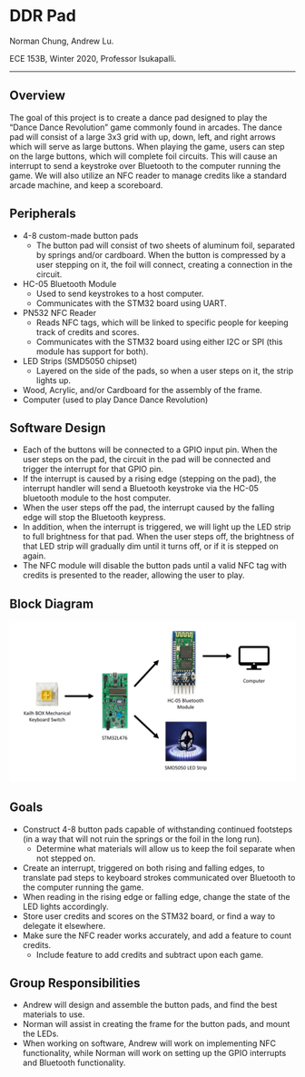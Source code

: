 # DDR Pad

Norman Chung, Andrew Lu.

ECE 153B, Winter 2020, Professor Isukapalli.

---

## Overview

The goal of this project is to create a dance pad designed to play the “Dance Dance Revolution” game commonly found in arcades. The dance pad will consist of a large 3x3 grid with up, down, left, and right arrows which will serve as large buttons. When playing the game, users can step on the large buttons, which will complete foil circuits. This will cause an interrupt to send a keystroke over Bluetooth to the computer running the game. We will also utilize an NFC reader to manage credits like a standard arcade machine, and keep a scoreboard.

## Peripherals

* 4-8 custom-made button pads
    * The button pad will consist of two sheets of aluminum foil, separated by springs and/or cardboard. When the button is compressed by a user stepping on it, the foil will connect, creating a connection in the circuit.
* HC-05 Bluetooth Module
    * Used to send keystrokes to a host computer.
    * Communicates with the STM32 board using UART.
* PN532 NFC Reader
    * Reads NFC tags, which will be linked to specific people for keeping track of credits and scores.
    * Communicates with the STM32 board using either I2C or SPI (this module has support for both).
* LED Strips (SMD5050 chipset)
    * Layered on the side of the pads, so when a user steps on it, the strip lights up.
* Wood, Acrylic, and/or Cardboard for the assembly of the frame.
* Computer (used to play Dance Dance Revolution)

## Software Design

* Each of the buttons will be connected to a GPIO input pin. When the user steps on the pad, the circuit in the pad will be connected and trigger the interrupt for that GPIO pin. 
* If the interrupt is caused by a rising edge (stepping on the pad), the interrupt handler will send a Bluetooth keystroke via the HC-05 bluetooth module to the host computer. 
* When the user steps off the pad, the interrupt caused by the falling edge will stop the Bluetooth keypress.
* In addition, when the interrupt is triggered, we will light up the LED strip to full brightness for that pad. When the user steps off, the brightness of that LED strip will gradually dim until it turns off, or if it is stepped on again.
* The NFC module will disable the button pads until a valid NFC tag with credits is presented to the reader, allowing the user to play.

## Block Diagram

![Block Diagram](block.png)

## Goals

* Construct 4-8 button pads capable of withstanding continued footsteps (in a way that will not ruin the springs or the foil in the long run).
    * Determine what materials will allow us to keep the foil separate when not stepped on.
* Create an interrupt, triggered on both rising and falling edges, to translate pad steps to keyboard strokes communicated over Bluetooth to the computer running the game.
* When reading in the rising edge or falling edge, change the state of the LED lights accordingly.
* Store user credits and scores on the STM32 board, or find a way to delegate it elsewhere.
* Make sure the NFC reader works accurately, and add a feature to count credits.
    * Include feature to add credits and subtract upon each game.

## Group Responsibilities

* Andrew will design and assemble the button pads, and find the best materials to use.
* Norman will assist in creating the frame for the button pads, and mount the LEDs.
* When working on software, Andrew will work on implementing NFC functionality, while Norman will work on setting up the GPIO interrupts and Bluetooth functionality.
